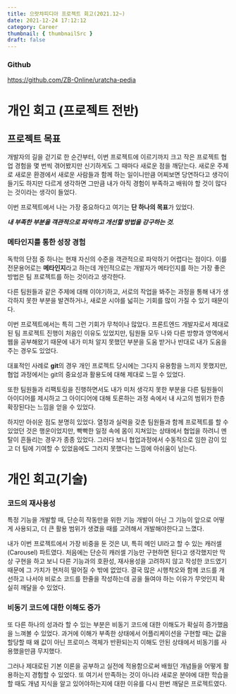 ```yaml
---
title: 으랏챠피디아 프로젝트 회고(2021.12~)
date: 2021-12-24 17:12:12
category: Career
thumbnail: { thumbnailSrc }
draft: false
---
```


### Github

https://github.com/ZB-Online/uratcha-pedia

# 개인 회고 (프로젝트 전반)

## 프로젝트 목표

개발자의 길을 걷기로 한 순간부터, 이번 프로젝트에 이르기까지 크고 작은 프로젝트 협업 경험을 몇 번씩 겪어봤지만 신기하게도 그 때마다 새로운 점을 깨닫는다. 새로운 주제로 새로운 환경에서 새로운 사람들과 함께 하는 일이니만큼 어찌보면 당연하다고 생각이 들기도 하지만 다르게 생각하면 그만큼 내가 아직 경험이 부족하고 배워야 할 것이 많다는 것이라는 생각이 들었다.

이번 프로젝트에서 나는 가장 중요하다고 여기는 **단 하나의 목표**가 있었다.

**_내 부족한 부분을 객관적으로 파악하고 개선할 방법을 강구하는 것._**

### 메타인지를 통한 성장 경험

독학의 단점 중 하나는 현재 자신의 수준을 객관적으로 파악하기 어렵다는 점이다. 이를 전문용어로는 **메타인지**라고 하는데 개인적으로는 개발자가 메타인지를 하는 가장 좋은 방법은 팀 프로젝트를 하는 것이라고 생각한다.

다른 팀원들과 같은 주제에 대해 이야기하고, 서로의 작업을 봐주는 과정을 통해 내가 생각하지 못한 부분을 발견하거나, 새로운 시야를 넓히는 기회를 많이 가질 수 있기 때문이다.

이번 프로젝트에서는 특히 그런 기회가 무척이나 많았다. 프론트엔드 개발자로서 제대로된 팀 프로젝트 진행이 처음인 이유도 있었지만, 팀원들 모두 나와 다른 방향과 영역에서 웹을 공부해왔기 때문에 내가 미처 알지 못했던 부분을 도움 받거나 반대로 내가 도움을 주는 경우도 있었다.

대표적인 사례로 **git**의 경우 개인 프로젝트 당시에는 그다지 유용함을 느끼지 못했지만, 협업 과정에서는 git의 중요성과 활용도에 대해 제대로 느낄 수 있었다.

또한 팀원들과 리팩토링을 진행하면서도 내가 미처 생각지 못한 부분을 다른 팀원들이 아이디어를 제시하고 그 아이디어에 대해 토론하는 과정 속에서 내 사고의 범위가 한층 확장된다는 느낌을 얻을 수 있었다.

하지만 아쉬운 점도 분명히 있었다. 열정과 실력을 갖춘 팀원들과 함께 프로젝트를 할 수 있었던 것은 행운이었지만, 빡빡한 일정 속에 몸이 지쳐있는 상태에서 협업을 하려니 멘탈이 흔들리는 경우가 종종 있었다. 그러다 보니 협업과정에서 수동적으로 임한 감이 있고 더 팀에 기여할 수 있었음에도 그러지 못했다는 느낌에 아쉬움이 남는다.

# 개인 회고(기술)

### 코드의 재사용성

특정 기능을 개발할 때, 단순히 작동만을 위한 기능 개발이 아닌 그 기능이 앞으로 어떻게 사용되고, 더 큰 활용 범위가 생겼을 때를 고려해서 개발해야한다고 느꼈다.

내가 이번 프로젝트에서 가장 비중을 둔 것은 UI, 특히 메인 UI라고 할 수 있는 캐러셀(Carousel) 파트였다. 처음에는 단순히 캐러셀 기능만 구현하면 된다고 생각했지만 막상 구현을 하고 보니 다른 기능과의 호환성, 재사용성을 고려하지 않고 작성한 코드였기 때문에 그 가치가 현저히 떨어질 수 밖에 없었다. 결국 많은 시행착오와 함께 코드를 개선하고 나서야 비로소 코드를 한줄을 작성하는데 공을 들여야 하는 이유가 무엇인지 확실히 깨달을 수 있었다.

### 비동기 코드에 대한 이해도 증가

또 다른 하나의 성과라 할 수 있는 부분은 비동기 코드에 대한 이해도가 확실히 증가했음을 느껴볼 수 있었다. 과거에 이해가 부족한 상태에서 어플리케이션을 구현할 때는 값을 할당할 때 왜 값이 아닌 프로미스 객체가 반환되는지 이해도 안된 상태에서 비동기를 사용했을만큼 무지했다.

그러나 제대로된 기본 이론을 공부하고 실전에 적용함으로써 배웠던 개념들을 어떻게 활용하는지 경험할 수 있었다. 또 여기서 만족하는 것이 아니라 새로운 분야에 대한 학습을 할 때도 개념 지식을 알고 있어야하는지에 대한 이유를 다시 한번 깨달은 프로젝트였다.

